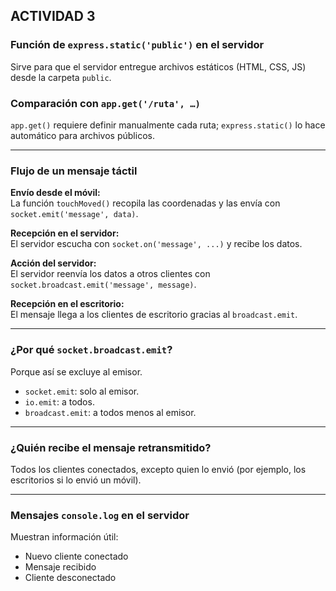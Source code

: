 ## ACTIVIDAD 3

### Función de `express.static('public')` en el servidor
Sirve para que el servidor entregue archivos estáticos (HTML, CSS, JS) desde la carpeta `public`.

### Comparación con `app.get('/ruta', …)`
`app.get()` requiere definir manualmente cada ruta; `express.static()` lo hace automático para archivos públicos.

---

### Flujo de un mensaje táctil

**Envío desde el móvil:**  
La función `touchMoved()` recopila las coordenadas y las envía con `socket.emit('message', data)`.

**Recepción en el servidor:**  
El servidor escucha con `socket.on('message', ...)` y recibe los datos.

**Acción del servidor:**  
El servidor reenvía los datos a otros clientes con `socket.broadcast.emit('message', message)`.

**Recepción en el escritorio:**  
El mensaje llega a los clientes de escritorio gracias al `broadcast.emit`.

---

### ¿Por qué `socket.broadcast.emit`?
Porque así se excluye al emisor.  
- `socket.emit`: solo al emisor.  
- `io.emit`: a todos.  
- `broadcast.emit`: a todos menos al emisor.

---

### ¿Quién recibe el mensaje retransmitido?
Todos los clientes conectados, excepto quien lo envió (por ejemplo, los escritorios si lo envió un móvil).

---

### Mensajes `console.log` en el servidor
Muestran información útil:  
- Nuevo cliente conectado  
- Mensaje recibido  
- Cliente desconectado
